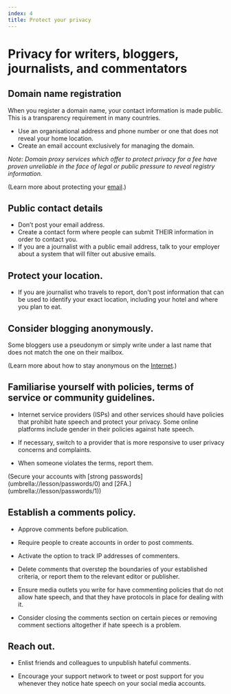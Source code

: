 ```yaml
---
index: 4
title: Protect your privacy
---
```

# Privacy for writers, bloggers, journalists, and commentators 

## Domain name registration
When you register a domain name, your contact information is made public. This is a transparency requirement in many countries. 

*	Use an organisational address and phone number or one that does not reveal your home location. 
* 	Create an email account exclusively for managing the domain.

*Note: Domain proxy services which offer to protect privacy for a fee have proven unreliable in the face of legal or public pressure to reveal registry information.* 

(Learn more about protecting your [email](umbrella://lesson/email/0).)

## Public contact details

*	Don’t post your email address. 
* 	Create a contact form where people can submit THEIR information in order to contact you. 
* 	If you are a journalist with a public email address, talk to your employer about a system that will filter out abusive emails.

## Protect your location. 
*	If you are journalist who travels to report, don't post information that can be used to identify your exact location, including your hotel and where you plan to eat.

## Consider blogging anonymously. 

Some bloggers use a pseudonym or simply write under a last name that does not match the one on their mailbox. 

(Learn more about how to stay anonymous on the [Internet](umbrella://lesson/the-internet/1).)

## Familiarise yourself with policies, terms of service or community guidelines.

*	Internet service providers (ISPs) and other services should have policies that prohibit hate speech and protect your privacy. Some online platforms include gender in their policies against hate speech. 

*	If necessary, switch to a provider that is more responsive to user privacy concerns and complaints.

*	When someone violates the terms, report them.

(Secure your accounts with [strong passwords] (umbrella://lesson/passwords/0) and [2FA.] (umbrella://lesson/passwords/1))

## Establish a comments policy. 

*	Approve comments before publication.

*	Require people to create accounts in order to post comments. 

* 	Activate the option to track IP addresses of commenters.

*	Delete comments that overstep the boundaries of your established criteria, or report them to the relevant editor or publisher. 

*	Ensure media outlets you write for have commenting policies that do not allow hate speech, and that they have protocols in place for dealing with it. 

* 	Consider closing the comments section on certain pieces or removing comment sections altogether if hate speech is a problem. 

## Reach out.

*	Enlist friends and colleagues to unpublish hateful comments. 

*	Encourage your support network to tweet or post support for you whenever they notice hate speech on your social media accounts.